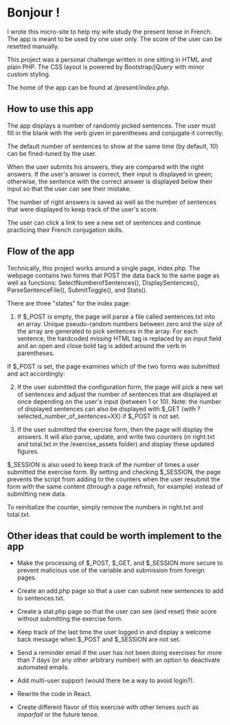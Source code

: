 # Bonjour !

I wrote this micro-site to help my wife study the present tense in French. The app is meant to be used by one user only. The score of the user can be resetted manually.

This project was a personal challenge written in one sitting in HTML and plain PHP. The CSS layout is powered by Bootstrap/jQuery with minor custom styling.

The home of the app can be found at */present/index.php*.

## How to use this app

The app displays a number of randomly picked sentences. The user must fill in the blank with the verb given in parentheses and conjugate it correctly.

The default number of sentences to show at the same time (by default, 10) can be fined-tuned by the user. 

When the user submits his answers, they are compared with the right answers. If the user's answer is correct, their input is displayed in green; otherwise, the sentence with the correct answer is displayed below their input so that the user can see their mistake.

The number of right answers is saved as well as the number of sentences that were displayed to keep track of the user's score.

The user can click a link to see a new set of sentences and continue practicing their French conjugation skills.

## Flow of the app

Technically, this project works around a single page, index.php. The webpage contains two forms that POST the data back to the same page as well as functions: SelectNumberofSentences(), DisplaySentences(), ParseSentenceFile(), SubmitToggle(), and Stats().

There are three "states" for the index page:

1. If $_POST is empty, the page will parse a file called sentences.txt into an array. Unique pseudo-random numbers between zero and the size of the array are generated to pick sentences in the array. For each sentence, the hardcoded *missing* HTML tag is replaced by an input field and an open and close bold tag is added around the verb in parentheses.

If $_POST is set, the page examines which of the two forms was submitted and act accordingly:

2. If the user submitted the configuration form, the page will pick a new set of sentences and adjust the number of sentences that are displayed at once depending on the user's input (between 1 or 10). Note: the number of displayed sentences can also be displayed with $_GET (with ?selected_number_of_sentences=XX) if $_POST is not set.

3. If the user submitted the exercise form, then the page will display the answers. It will also parse, update, and write two counters (in right.txt and total.txt in the /exercise_assets folder) and display these updated figures.

$_SESSION is also used to keep track of the number of times a user submitted the exercise form. By setting and checking $_SESSION, the page prevents the script from adding to the counters when the user resubmit the form with the same content (through a page refresh, for example) instead of submitting new data.

To reinitialize the counter, simply remove the numbers in right.txt and total.txt.

## Other ideas that could be worth implement to the app

* Make the processing of $_POST, $_GET, and $_SESSION more secure to prevent malicious use of the variable and submission from foreign pages.

* Create an add.php page so that a user can submit new sentences to add to sentences.txt.

* Create a stat.php page so that the user can see (and reset) their score without submitting the exercise form.

* Keep track of the last time the user logged in and display a welcome back message when $_POST and $_SESSION are not set.

* Send a reminder email if the user has not been doing exercises for more than 7 days (or any other arbitrary number) with an option to deactivate automated emails.

* Add multi-user support (would there be a way to avoid login?).

* Rewrite the code in React.

* Create different flavor of this exercise with other tenses such as *imparfait* or the future tense.